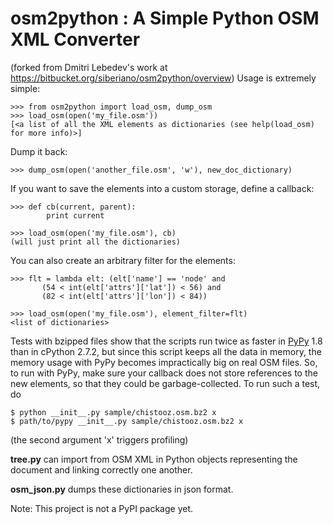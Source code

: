 osm2python : A  Simple Python OSM XML Converter
===========

(forked from Dmitri Lebedev's work at https://bitbucket.org/siberiano/osm2python/overview)
Usage is extremely simple:

    >>> from osm2python import load_osm, dump_osm
    >>> load_osm(open('my_file.osm'))
    [<a list of all the XML elements as dictionaries (see help(load_osm) for more info)>]

Dump it back:

    >>> dump_osm(open('another_file.osm', 'w'), new_doc_dictionary)

If you want to save the elements into a custom storage, define a callback:

    >>> def cb(current, parent):
            print current

    >>> load_osm(open('my_file.osm'), cb)
    (will just print all the dictionaries)

You can also create an arbitrary filter for the elements:

    >>> flt = lambda elt: (elt['name'] == 'node' and
           (54 < int(elt['attrs']['lat']) < 56) and
           (82 < int(elt['attrs']['lon']) < 84))

    >>> load_osm(open('my_file.osm'), element_filter=flt)
    <list of dictionaries>

Tests with bzipped files show that the scripts run twice as faster in [PyPy][1] 1.8 than in cPython 2.7.2, but since this script keeps all the data in memory, the memory usage with PyPy becomes impractically big on real OSM files. So, to run with PyPy, make sure your callback does not store references to the new elements, so that they could be garbage-collected. To run such a test, do

    $ python __init__.py sample/chistooz.osm.bz2 x
    $ path/to/pypy __init__.py sample/chistooz.osm.bz2 x

(the second argument 'x' triggers profiling)

**tree.py** can import from OSM XML in Python objects representing the document and linking correctly one another.

**osm_json.py** dumps these dictionaries in json format.

Note: This project is not a PyPI package yet.

   [1]: http://pypy.org/
